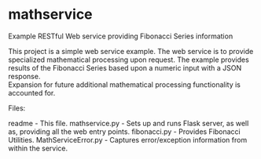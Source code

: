 mathservice
===========

Example RESTful Web service providing Fibonacci Series information

This project is a simple web service example.  The web service is to provide
specialized mathematical processing upon request.  The example provides results
of the Fibonacci Series based upon a numeric input with a JSON response.  
Expansion for future additional mathematical processing functionality is 
accounted for. 

Files:

readme              - This file.
mathservice.py      - Sets up and runs Flask server, as well as, providing all
                      the web entry points.
fibonacci.py        - Provides Fibonacci Utilities.
MathServiceError.py - Captures error/exception information from within the service.
